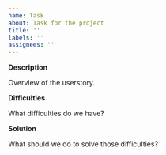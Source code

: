 ```yaml
---
name: Task
about: Task for the project
title: ''
labels: ''
assignees: ''
---
```


**Description**

Overview of the userstory.

**Difficulties**

What difficulties do we have?

**Solution**

What should we do to solve those difficulties?
